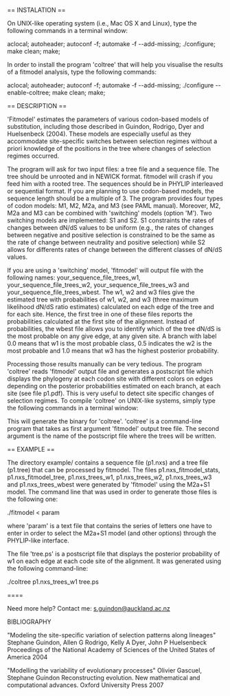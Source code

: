


== INSTALATION ==

On UNIX-like operating system (i.e., Mac OS X  and Linux), type the following commands in a terminal
window:

aclocal;
autoheader;
autoconf -f;
automake -f --add-missing;
./configure;
make clean;
make;

In order  to install the program  'coltree' that will help  you visualise the results  of a fitmodel
analysis, type the following commands:

aclocal;
autoheader;
autoconf -f;
automake -f --add-missing;
./configure  --enable-coltree;
make clean;
make;



== DESCRIPTION ==

'Fitmodel' estimates  the parameters of various  codon-based models of
substitution, including those described  in Guindon, Rodrigo, Dyer and
Huelsenbeck  (2004).  These  models  are  especially  useful  as  they
accommodate site-specific switches between selection regimes without a
priori  knowledge  of the  positions  in  the  tree where  changes  of
selection regimes occurred.

The program will ask  for two input files: a tree  file and a sequence
file.  The  tree should  be unrooted and  in NEWICK  format.  fitmodel
will crash if  you feed him with a rooted  tree.  The sequences should
be in PHYLIP interleaved or sequential format.  If you are planning to
use codon-based models, the sequence length should be a multiple of 3.
The program provides  four types of codon models: M1,  M2, M2a, and M3
(see PAML  manual).  Moreover,  M2, M2a  and M3  can be  combined with
'switching'   models  (option   'M').    Two   switching  models   are
implemented: S1 and  S2.  S1 constraints the rates  of changes between
dN/dS  values  to be  uniform  (e.g.,  the  rates of  changes  between
negative and positive  selection is constrained to be the  same as the
rate of  change between  neutrality and  positive selection)  while S2
allows for differents rates of change between the different classes of
dN/dS values.

If you are using a 'switching' model, 'fitmodel' will output file with
the        following        names:        your_sequence_file_trees_w1,
your_sequence_file_trees_w2,      your_sequence_file_trees_w3      and
your_sequence_file_trees_wbest.   The w1,  w2  and w3  files give  the
estimated tree  with probabilities  of w1, w2,  and w3  (three maximum
likelihood dN/dS ratio estimates) calculated  on each edge of the tree
and  for each  site.  Hence,  the  first tree  in one  of these  files
reports  the  probabilities  calculated  at  the  first  site  of  the
alignment.  Instead of  probabilities, the  wbest file  allows you  to
identify which  of the  tree dN/dS  is the most  probable on  any give
edge, at any given site. A branch  with label 0.0 means that w1 is the
most probable class, 0.5 indicates the w2 is the most probable and 1.0
means that w3 has the highest posterior probability.

Processing those  results manually can  be very tedious.   The program
'coltree' reads 'fitmodel' output file and generates a postscript file
which displays the phylogeny at  each codon site with different colors
on edges  depending on the  posterior probabilities estimated  on each
branch, at each site (see file p1.pdf).  This is very useful to detect
site specific changes  of selection regimes.  To  compile 'coltree' on
UNIX-like systems,  simply type the  following commands in  a terminal
window:


This  will  generate   the  binary  for  'coltree'.   'coltree'  is  a
command-line program  that takes  as first argument  'fitmodel' output
tree file.  The second  argument is  the name  of the  postscript file
where the trees will be written.


== EXAMPLE ==

The directory  example/ contains a  sequence file (p1.nxs) and  a tree
file  (p1.tree)  that  can  be   processed  by  fitmodel.   The  files
p1.nxs_fitmodel_stats,      p1.nxs_fitmodel_tree,     p1.nxs_trees_w1,
p1.nxs_trees_w2, p1.nxs_trees_w3 and p1.nxs_trees_wbest were generated
by 'fitmodel' using the M2a+S1 model.   The command line that was used
in order to generate those files is the following one:

./fitmodel < param

where 'param' is  a text file that contains the  series of letters one
have to enter in order to  select the M2a+S1 model (and other options)
through the PHYLIP-like interface.

The file  'tree.ps' is a  postscript file that displays  the posterior
probability of w1 on each edge at  each code site of the alignment. It
was generated using the following command-line:

./coltree p1.nxs_trees_w1 tree.ps



====

Need more help? Contact me: s.guindon@auckland.ac.nz



BIBLIOGRAPHY

"Modeling the site-specific variation of selection patterns along lineages"
Stephane Guindon, Allen G Rodrigo, Kelly A Dyer, John P Huelsenbeck
Proceedings of the National Academy of Sciences of the United States of America
2004

"Modelling the variability of evolutionary processes"
Olivier Gascuel, Stephane Guindon
Reconstructing evolution. New mathematical and computational advances.
Oxford University Press
2007
